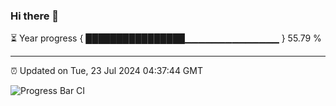 ### Hi there 👋

⏳ Year progress { ████████████████▁▁▁▁▁▁▁▁▁▁▁▁▁▁ } 55.79 %

---

⏰ Updated on Tue, 23 Jul 2024 04:37:44 GMT

![Progress Bar CI](https://github.com/IshwaranRudhara/GIT-ACTION/workflows/Progress%20Bar%20CI/badge.svg)
